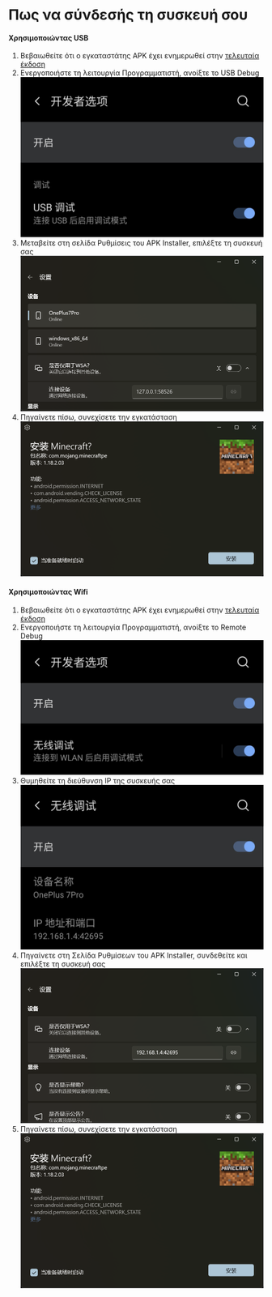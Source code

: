 # Πως να σύνδεσής τη συσκευή σου
#### Χρησιμοποιώντας USB
1. Βεβαιωθείτε ότι ο εγκαταστάτης APK έχει ενημερωθεί στην [τελευταία έκδοση](https://www.microsoft.com/store/productId/9P2JFQ43FPPG "APK Installer")
2. Ενεργοποιήστε τη λειτουργία Προγραμματιστή, ανοίξτε το USB Debug ![Λειτουργία προγραμματιστή](https://raw.githubusercontent.com/Paving-Base/APK-Installer/screenshots/Documents/Tutorials/How%20To%20Connect%20Device/Images/Screenshot_20221002-172252.jpg)
3. Μεταβείτε στη σελίδα Ρυθμίσεις του APK Installer, επιλέξτε τη συσκευή σας ![Σελίδα Ρυθμίσεων](https://raw.githubusercontent.com/Paving-Base/APK-Installer/screenshots/Documents/Tutorials/How%20To%20Connect%20Device/Images/Snipaste_2022-10-02_17-37-30.png)
4. Πηγαίνετε πίσω, συνεχίσετε την εγκατάσταση ![Συνέχιση Εγκατάστασης](https://raw.githubusercontent.com/Paving-Base/APK-Installer/screenshots/Documents/Tutorials/How%20To%20Connect%20Device/Images/Snipaste_2022-10-02_17-34-04.png)
#### Χρησιμοποιώντας Wifi
1. Βεβαιωθείτε ότι ο εγκαταστάτης APK έχει ενημερωθεί στην [τελευταία έκδοση](https://www.microsoft.com/store/productId/9P2JFQ43FPPG "APK Installer")
2. Ενεργοποιήστε τη λειτουργία Προγραμματιστή, ανοίξτε το Remote Debug ![Λειτουργία προγραμματιστή](https://raw.githubusercontent.com/Paving-Base/APK-Installer/screenshots/Documents/Tutorials/How%20To%20Connect%20Device/Images/Screenshot_20221002-174001.jpg)
3. Θυμηθείτε τη διεύθυνση IP της συσκευής σας ![Διεύθυνση IP](https://raw.githubusercontent.com/Paving-Base/APK-Installer/screenshots/Documents/Tutorials/How%20To%20Connect%20Device/Images/Screenshot_20221002-174200.jpg)
3. Πηγαίνετε στη Σελίδα Ρυθμίσεων του APK Installer, συνδεθείτε και επιλέξτε τη συσκευή σας ![Σελίδα Ρυθμίσεων](https://raw.githubusercontent.com/Paving-Base/APK-Installer/screenshots/Documents/Tutorials/How%20To%20Connect%20Device/Images/Snipaste_2022-10-02_17-46-28.png)
4. Πηγαίνετε πίσω, συνεχίσετε την εγκατάσταση ![Συνέχιση Εγκατάστασης](https://raw.githubusercontent.com/Paving-Base/APK-Installer/screenshots/Documents/Tutorials/How%20To%20Connect%20Device/Images/Snipaste_2022-10-02_17-34-04.png)
